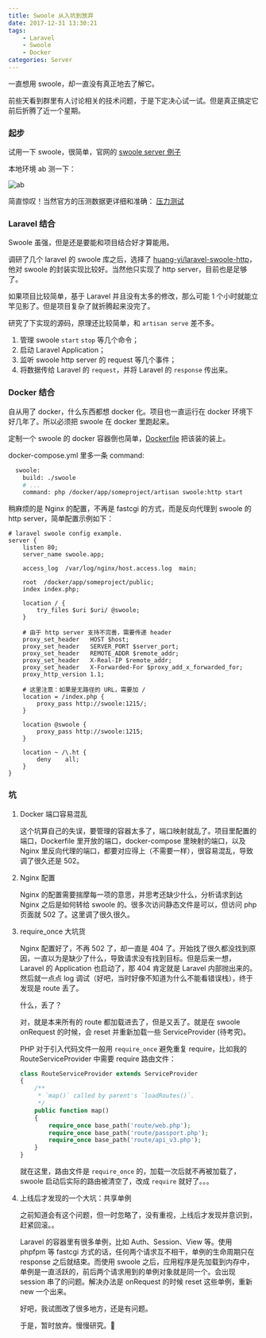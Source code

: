 ```yaml
---
title: Swoole 从入坑到放弃
date: 2017-12-31 13:30:21
tags:
    - Laravel
    - Swoole
    - Docker
categories: Server
---
```


一直想用 swoole，却一直没有真正地去了解它。

前些天看到群里有人讨论相关的技术问题，于是下定决心试一试。但是真正搞定它前后折腾了近一个星期。

<!-- more -->

### 起步

试用一下 swoole，很简单，官网的 [swoole server 例子](https://wiki.swoole.com/wiki/page/p-server.html)

本地环境 ab 测一下：

![ab](https://pico.oss-cn-hangzhou.aliyuncs.com/blog/2mq13.jpg)

简直惊叹！当然官方的压测数据更详细和准确： [压力测试](https://wiki.swoole.com/wiki/page/62.html)

### Laravel 结合

Swoole 虽强，但是还是要能和项目结合好才算能用。

调研了几个 laravel 的 swoole 库之后，选择了 [huang-yi/laravel-swoole-http](https://github.com/huang-yi/laravel-swoole-http)，他对 swoole 的封装实现比较好。当然他只实现了 http server，目前也是足够了。

如果项目比较简单，基于 Laravel 并且没有太多的修改，那么可能 1 个小时就能立竿见影了。但是项目复杂了就折腾起来没完了。

研究了下实现的源码，原理还比较简单，和 `artisan serve` 差不多。

1. 管理 swoole `start` `stop` 等几个命令；
2. 启动 Laravel Application；
3. 监听 swoole http server 的 request 等几个事件；
4. 将数据传给 Laravel 的 `request`，并将 Laravel 的 `response` 传出来。

### Docker 结合

自从用了 docker，什么东西都想 docker 化。项目也一直运行在 docker 环境下好几年了。所以必须把 swoole 在 docker 里跑起来。

定制一个 swoole 的 docker 容器倒也简单，[Dockerfile](https://github.com/ruogoo/docker-env/blob/develop/swoole/Dockerfile)
把该装的装上。

docker-compose.yml 里多一条 command:

```dockerfile
  swoole:
    build: ./swoole
    # ...
    command: php /docker/app/someproject/artisan swoole:http start
```

稍麻烦的是 Nginx 的配置，不再是 fastcgi 的方式，而是反向代理到 swoole 的 http server，简单配置示例如下：

```
# laravel swoole config example.
server {
    listen 80;
    server_name swoole.app;

    access_log  /var/log/nginx/host.access.log  main;

    root  /docker/app/someproject/public;
    index index.php;

    location / {
        try_files $uri $uri/ @swoole;
    }

    # 由于 http server 支持不完善，需要传递 header
    proxy_set_header   HOST $host;
    proxy_set_header   SERVER_PORT $server_port;
    proxy_set_header   REMOTE_ADDR $remote_addr;
    proxy_set_header   X-Real-IP $remote_addr;
    proxy_set_header   X-Forwarded-For $proxy_add_x_forwarded_for;
    proxy_http_version 1.1;

    # 这里注意：如果是无路径的 URL，需要加 /
    location = /index.php {
        proxy_pass http://swoole:1215/;
    }

    location @swoole {
        proxy_pass http://swoole:1215;
    }

    location ~ /\.ht {
        deny    all;
    }
}
```

### 坑

1. Docker 端口容易混乱

    这个坑算自己的失误，要管理的容器太多了，端口映射就乱了。项目里配置的端口，Dockerfile 里开放的端口，docker-compose 里映射的端口，以及 Nginx 里反向代理的端口，都要对应得上（不需要一样），很容易混乱，导致调了很久还是 502。

2. Nginx 配置

    Nginx 的配置需要揣摩每一项的意思，并思考还缺少什么，分析请求到达 Nginx 之后是如何转给 swoole 的。很多次访问静态文件是可以，但访问 php 页面就 502 了。这里调了很久很久。

3. require_once 大坑货

    Nginx 配置好了，不再 502 了，却一直是 404 了。开始找了很久都没找到原因，一直以为是缺少了什么，导致请求没有找到目标。但是后来一想，Laravel 的 Application 也启动了，那 404 肯定就是 Laravel 内部抛出来的。然后就一点点 log 调试（好吧，当时好像不知道为什么不能看错误栈），终于发现是 route 丢了。

    什么，丢了？

    对，就是本来所有的 route 都加载进去了，但是又丢了。就是在 swoole onRequest 的时候，会 reset 并重新加载一些 ServiceProvider (待考究)。

    PHP 对于引入代码文件一般用 `require_once` 避免重复 require，比如我的 RouteServiceProvider 中需要 require 路由文件：

    ```php
    class RouteServiceProvider extends ServiceProvider
    {
        /**
         * `map()` called by parent's `loadRoutes()`.
         */
        public function map()
        {
            require_once base_path('route/web.php');
            require_once base_path('route/passport.php');
            require_once base_path('route/api_v3.php');
        }
    }
    ```

    就在这里，路由文件是 `require_once` 的，加载一次后就不再被加载了，swoole 启动后实际的路由被清空了，改成 `require` 就好了。。。

4. 上线后才发现的一个大坑：共享单例

    之前知道会有这个问题，但一时忽略了，没有重视，上线后才发现并意识到，赶紧回滚。。

    Laravel 的容器里有很多单例，比如 Auth、Session、View 等。使用 phpfpm 等 fastcgi 方式的话，任何两个请求互不相干，单例的生命周期只在 response 之后就结束。而使用 swoole 之后，应用程序是先加载到内存中，单例是一直活跃的，前后两个请求用到的单例对象就是同一个。会出现 session 串了的问题。解决办法是 onRequest 的时候 reset 这些单例，重新 new 一个出来。

    好吧，我试图改了很多地方，还是有问题。

    于是，暂时放弃。慢慢研究。🤪
